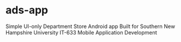 # ads-app

Simple UI-only Department Store Android app
Built for Southern New Hampshire University IT-633 Mobile Application Development
